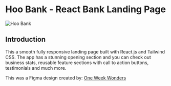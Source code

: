 # Hoo Bank - React Bank Landing Page
![Hoo Bank](https://i.ibb.co/BK1Hn0x/Screenshot-2022-08-08-at-4-05-48-PM.png)

## Introduction
This a smooth fully responsive landing page built with React.js and Tailwind CSS.
The app has a stunning opening section and you can check out business stats, reusable feature sections with call to action buttons, testimonials and much more.

This was a Figma design created by: [One Week Wonders](https://www.oneweekwonders.com/)